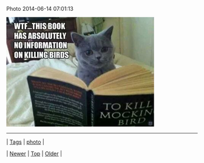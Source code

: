 <!--
title: Photo 2014-06-14 07
date: 2020-06-28T15:27:00.326Z
tags: photo
-->


Photo 2014-06-14 07:01:13

![](88741666981-0.jpg)

<!--BOTTOM-POST-NAVIGATION-->
---

| [Tags](tags.md) | [photo](tag-photo.md) |

| [Newer](88725110262.md) | [Top](index.md) | [Older](88748298919.md) |